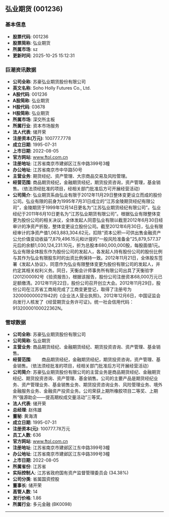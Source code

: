 ## 弘业期货 (001236)

### 基本信息

- **股票代码**: 001236
- **股票简称**: 弘业期货
- **所属市场**: sz
- **更新时间**: 2025-10-25 15:12:31

### 巨潮资讯数据

- **公司全称**: 苏豪弘业期货股份有限公司
- **英文名称**: Soho Holly Futures Co., Ltd.
- **A股代码**: 001236
- **A股简称**: 弘业期货
- **H股代码**: 03678
- **H股简称**: 弘业期货
- **所属市场**: 深交所主板
- **所属行业**: 资本市场服务
- **法人代表**: 储开荣
- **注册资本(万元)**: 100777.7778
- **成立日期**: 1995-07-31
- **上市日期**: 2022-08-05
- **官方网站**: www.ftol.com.cn
- **注册地址**: 江苏省南京市建邺区江东中路399号3幢
- **办公地址**: 江苏省南京市中华路50号
- **主营业务**: 期货经纪、资产管理、大宗商品交易及风险管理。
- **经营范围**: 商品期货经纪，金融期货经纪，期货投资咨询，资产管理，基金销售。（依法须经批准的项目，经相关部门批准后方可开展经营活动）
- **公司简介**: 弘业期货系由弘业有限于2012年11月29日整体变更设立而成的股份公司。弘业有限的前身为1995年7月31日成立的“江苏金陵期货经纪有限公司”，金陵期货于1999年12月14日更名为“江苏弘业期货经纪有限公司”。弘业经纪于2011年6月10日更名为“江苏弘业期货有限公司”。根据弘业有限整体变更为股份公司的相关决议，全体发起人同意弘业有限以截至2012年6月30日经审计的净资产折股，整体变更设立股份公司。截至2012年6月30日，弘业有限经审计的净资产值1,063,883,304.62元，扣除“资本公积—可供出售金融资产公允价值变动收益”7,879,496.15元和计提的“一般风险准备金”25,879,577.37元后的余额1,030,124,231.10元，折为总股本680,000,000股，每股面值1元。弘业有限全体股东作为股份公司的发起人，各发起人持有股份公司的股份比例与其作为弘业有限股东时的出资比例保持一致。2012年11月21日，全体股东签署《发起人协议》，同意作为弘业有限整体变更为股份有限公司的发起人，并约定其相关权利义务。同日，天衡会计师事务所有限公司出具了天衡验字(2012)00092号《验资报告》，根据该报告，股份公司注册资本68,000万元已足额缴清。2012年11月22日，股份公司召开创立大会。2012年11月29日，股份公司在江苏省工商局完成了工商变更登记，取得了注册号为320000000021942的《企业法人营业执照》。2012年12月6日，中国证监会向发行人核发了《经营期货业务许可证》。统一社会信用代码：91320000100022362N。

### 雪球数据

- **公司全称**: 苏豪弘业期货股份有限公司
- **公司简称**: 弘业期货
- **主营业务**: 商品期货经纪、金融期货经纪、期货投资咨询、资产管理、基金销售。
- **经营范围**: 　　商品期货经纪，金融期货经纪，期货投资咨询，资产管理、基金销售。（依法须经批准的项目，经相关部门批准后方可开展经营活动）
- **公司简介**: 苏豪弘业期货股份有限公司的主营业务是商品期货经纪、金融期货经纪、期货投资咨询、资产管理、基金销售。公司的主要产品是期货经纪业务、资产管理业务、基金销售业务、期货投资咨询业务、风险管理业务、境外金融服务业务、金融资产投资业务。公司荣获上期所橡胶项目二等奖、上期所“强源助企——提高期权成交量活动”三等奖。
- **法人代表**: 储开荣
- **总经理**: 赵伟雄
- **董秘**: 黄海清
- **成立日期**: 1995-07-31
- **注册资本(元)**: 100777.78万元
- **员工人数**: 636
- **官方网站**: www.ftol.com.cn
- **注册地址**: 江苏省南京市建邺区江东中路399号3幢
- **办公地址**: 江苏省南京市建邺区江东中路399号3幢
- **上市日期**: 2022-08-05
- **所属省份**: 江苏省
- **实际控制人**: 江苏省政府国有资产监督管理委员会 (34.38%)
- **公司分类**: 省属国资控股
- **董事长**: 储开荣
- **高管人数**: 14
- **发行价格**: 1.86
- **所属行业**: 多元金融 (BK0098)

---
